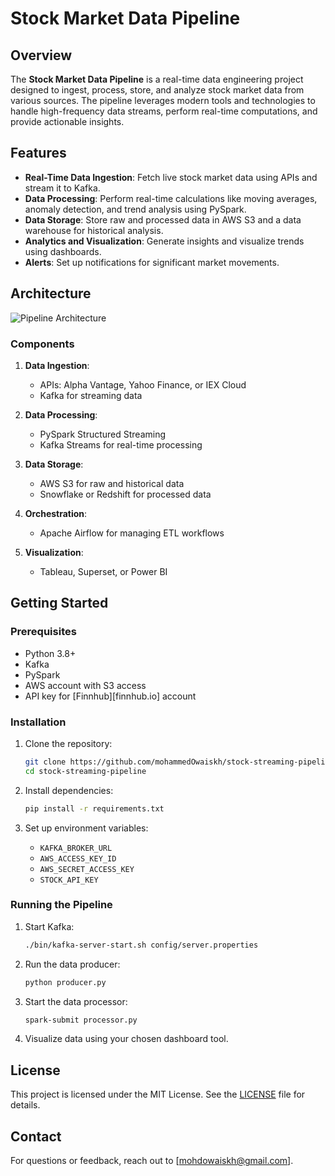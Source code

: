 # Stock Market Data Pipeline

## Overview
The **Stock Market Data Pipeline** is a real-time data engineering project designed to ingest, process, store, and analyze stock market data from various sources. The pipeline leverages modern tools and technologies to handle high-frequency data streams, perform real-time computations, and provide actionable insights.

## Features
- **Real-Time Data Ingestion**: Fetch live stock market data using APIs and stream it to Kafka.
- **Data Processing**: Perform real-time calculations like moving averages, anomaly detection, and trend analysis using PySpark.
- **Data Storage**: Store raw and processed data in AWS S3 and a data warehouse for historical analysis.
- **Analytics and Visualization**: Generate insights and visualize trends using dashboards.
- **Alerts**: Set up notifications for significant market movements.

## Architecture
![Pipeline Architecture](path/to/architecture-diagram.png)

### Components
1. **Data Ingestion**:
   - APIs: Alpha Vantage, Yahoo Finance, or IEX Cloud
   - Kafka for streaming data

2. **Data Processing**:
   - PySpark Structured Streaming
   - Kafka Streams for real-time processing

3. **Data Storage**:
   - AWS S3 for raw and historical data
   - Snowflake or Redshift for processed data

4. **Orchestration**:
   - Apache Airflow for managing ETL workflows

5. **Visualization**:
   - Tableau, Superset, or Power BI

## Getting Started

### Prerequisites
- Python 3.8+
- Kafka
- PySpark
- AWS account with S3 access
- API key for [Finnhub][finnhub.io] account

### Installation
1. Clone the repository:
   ```bash
   git clone https://github.com/mohammedOwaiskh/stock-streaming-pipeline.git
   cd stock-streaming-pipeline
   ```

2. Install dependencies:
   ```bash
   pip install -r requirements.txt
   ```

3. Set up environment variables:
   - `KAFKA_BROKER_URL`
   - `AWS_ACCESS_KEY_ID`
   - `AWS_SECRET_ACCESS_KEY`
   - `STOCK_API_KEY`

### Running the Pipeline
1. Start Kafka:
   ```bash
   ./bin/kafka-server-start.sh config/server.properties
   ```

2. Run the data producer:
   ```bash
   python producer.py
   ```

3. Start the data processor:
   ```bash
   spark-submit processor.py
   ```

4. Visualize data using your chosen dashboard tool.

## License
This project is licensed under the MIT License. See the [LICENSE](LICENSE) file for details.

## Contact
For questions or feedback, reach out to [mohdowaiskh@gmail.com].

